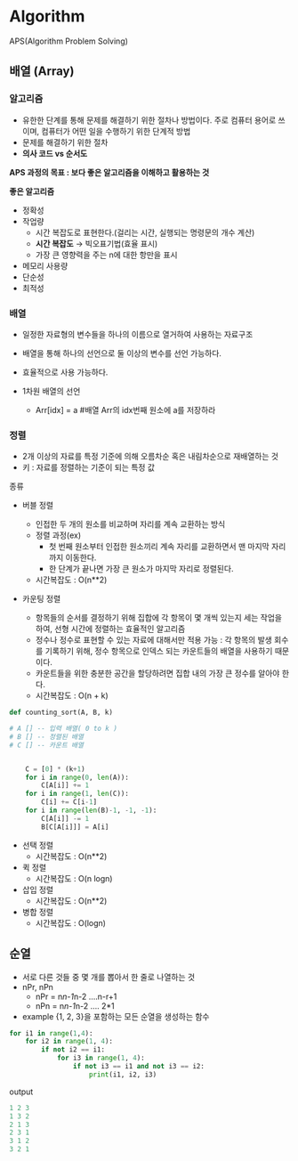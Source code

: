 # Algorithm

APS(Algorithm Problem Solving)


## 배열 (Array)

### 알고리즘

- 유한한 단계를 통해 문제를 해결하기 위한 절차나 방법이다. 주로 컴퓨터 용어로 쓰이며, 컴퓨터가 어떤 일을 수행하기 위한 단계적 방법
- 문제를 해결하기 위한 절차
- **의사 코드 vs 순서도**

**APS 과정의 목표 : 보다 좋은 알고리즘을 이해하고 활용하는 것**

**좋은 알고리즘**

- 정확성
- 작업량
    - 시간 복잡도로 표현한다.(걸리는 시간, 실행되는 명령문의 개수 계산)
    - **시간 복잡도** → 빅오표기법(효율 표시)
    - 가장 큰 영향력을 주는 n에 대한 항만을 표시
- 메모리 사용량
- 단순성
- 최적성

### 배열

- 일정한 자료형의 변수들을 하나의 이름으로 열거하여 사용하는 자료구조
- 배열을 통해 하나의 선언으로 둘 이상의 변수를 선언 가능하다.
- 효율적으로 사용 가능하다.

- 1차원 배열의 선언
    - Arr[idx] = a #배열 Arr의 idx번째 원소에 a를 저장하라
    

### 정렬

- 2개 이상의 자료를 특정 기준에 의해 오름차순 혹은 내림차순으로 재배열하는 것
- 키 : 자료를 정렬하는 기준이 되는 특정 값

종류

- 버블 정렬
    - 인접한 두 개의 원소를 비교하며 자리를 계속 교환하는 방식
    - 정렬 과정(ex)
        - 첫 번째 원소부터 인접한 원소끼리 계속 자리를 교환하면서 맨 마지막 자리까지 이동한다.
        - 한 단계가 끝나면 가장 큰 원소가 마지막 자리로 정렬된다.
    - 시간복잡도 : O(n**2)

- 카운팅 정렬
    - 항목들의 순서를 결정하기 위해 집합에 각 항목이 몇 개씩 있는지 세는 작업을 하여, 선형 시간에 정렬하는 효율적인 알고리즘
    - 정수나 정수로 표현할 수 있는 자료에 대해서만 적용 가능 :  각 항목의 발생 회수를 기록하기 위해, 정수 항목으로 인덱스 되는 카운트들의 배열을 사용하기 때문이다.
    - 카운트들을 위한 충분한 공간을 할당하려면 집합 내의 가장 큰 정수를 알아야 한다.
    - 시간복잡도 : O(n + k)

```python
def counting_sort(A, B, k)

# A [] -- 입력 배열( 0 to k )
# B [] -- 정렬된 배열
# C [] -- 카운트 배열


    C = [0] * (k+1)
    for i in range(0, len(A)):
        C[A[i]] += 1
    for i in range(1, len(C)):
        C[i] += C[i-1]
    for i in range(len(B)-1, -1, -1):
        C[A[i]] -= 1
        B[C[A[i]]] = A[i]

```



- 선택 정렬
    - 시간복잡도 : O(n**2)
- 퀵 정렬
    - 시간복잡도 : O(n logn)
- 삽입 정렬
    - 시간복잡도 : O(n**2)
- 병합 정렬
    - 시간복잡도 : O(logn)



## 순열

- 서로 다른 것들 중 몇 개를 뽑아서 한 줄로 나열하는 것
- nPr, nPn
    - nPr = n*n-1*n-2 ….n-r+1
    - nPn = n*n-1*n-2 …. 2*1
- example {1, 2, 3}을 포함하는 모든 순열을 생성하는 함수


```python
for i1 in range(1,4):
    for i2 in range(1, 4):
        if not i2 == i1:
            for i3 in range(1, 4):
                if not i3 == i1 and not i3 == i2:
                    print(i1, i2, i3)

```


output


```python
1 2 3
1 3 2
2 1 3
2 3 1
3 1 2
3 2 1
```